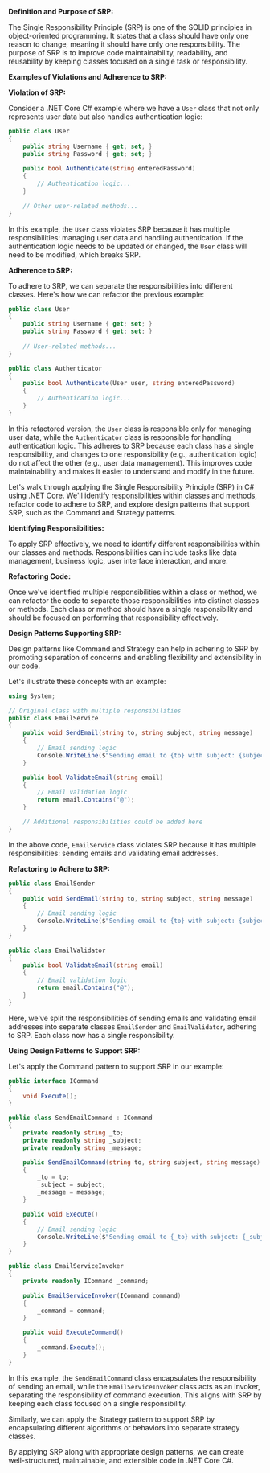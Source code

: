 **Definition and Purpose of SRP:**

The Single Responsibility Principle (SRP) is one of the SOLID principles in object-oriented programming. It states that a class should have only one reason to change, meaning it should have only one responsibility. The purpose of SRP is to improve code maintainability, readability, and reusability by keeping classes focused on a single task or responsibility.

**Examples of Violations and Adherence to SRP:**

**Violation of SRP:**

Consider a .NET Core C# example where we have a `User` class that not only represents user data but also handles authentication logic:

```csharp
public class User
{
    public string Username { get; set; }
    public string Password { get; set; }
    
    public bool Authenticate(string enteredPassword)
    {
        // Authentication logic...
    }
    
    // Other user-related methods...
}
```

In this example, the `User` class violates SRP because it has multiple responsibilities: managing user data and handling authentication. If the authentication logic needs to be updated or changed, the `User` class will need to be modified, which breaks SRP.

**Adherence to SRP:**

To adhere to SRP, we can separate the responsibilities into different classes. Here's how we can refactor the previous example:

```csharp
public class User
{
    public string Username { get; set; }
    public string Password { get; set; }
    
    // User-related methods...
}

public class Authenticator
{
    public bool Authenticate(User user, string enteredPassword)
    {
        // Authentication logic...
    }
}
```

In this refactored version, the `User` class is responsible only for managing user data, while the `Authenticator` class is responsible for handling authentication logic. This adheres to SRP because each class has a single responsibility, and changes to one responsibility (e.g., authentication logic) do not affect the other (e.g., user data management). This improves code maintainability and makes it easier to understand and modify in the future.

Let's walk through applying the Single Responsibility Principle (SRP) in C# using .NET Core. We'll identify responsibilities within classes and methods, refactor code to adhere to SRP, and explore design patterns that support SRP, such as the Command and Strategy patterns.

**Identifying Responsibilities:**

To apply SRP effectively, we need to identify different responsibilities within our classes and methods. Responsibilities can include tasks like data management, business logic, user interface interaction, and more.

**Refactoring Code:**

Once we've identified multiple responsibilities within a class or method, we can refactor the code to separate those responsibilities into distinct classes or methods. Each class or method should have a single responsibility and should be focused on performing that responsibility effectively.

**Design Patterns Supporting SRP:**

Design patterns like Command and Strategy can help in adhering to SRP by promoting separation of concerns and enabling flexibility and extensibility in our code.

Let's illustrate these concepts with an example:

```csharp
using System;

// Original class with multiple responsibilities
public class EmailService
{
    public void SendEmail(string to, string subject, string message)
    {
        // Email sending logic
        Console.WriteLine($"Sending email to {to} with subject: {subject}, and message: {message}");
    }

    public bool ValidateEmail(string email)
    {
        // Email validation logic
        return email.Contains("@");
    }

    // Additional responsibilities could be added here
}
```

In the above code, `EmailService` class violates SRP because it has multiple responsibilities: sending emails and validating email addresses.

**Refactoring to Adhere to SRP:**

```csharp
public class EmailSender
{
    public void SendEmail(string to, string subject, string message)
    {
        // Email sending logic
        Console.WriteLine($"Sending email to {to} with subject: {subject}, and message: {message}");
    }
}

public class EmailValidator
{
    public bool ValidateEmail(string email)
    {
        // Email validation logic
        return email.Contains("@");
    }
}
```

Here, we've split the responsibilities of sending emails and validating email addresses into separate classes `EmailSender` and `EmailValidator`, adhering to SRP. Each class now has a single responsibility.

**Using Design Patterns to Support SRP:**

Let's apply the Command pattern to support SRP in our example:

```csharp
public interface ICommand
{
    void Execute();
}

public class SendEmailCommand : ICommand
{
    private readonly string _to;
    private readonly string _subject;
    private readonly string _message;

    public SendEmailCommand(string to, string subject, string message)
    {
        _to = to;
        _subject = subject;
        _message = message;
    }

    public void Execute()
    {
        // Email sending logic
        Console.WriteLine($"Sending email to {_to} with subject: {_subject}, and message: {_message}");
    }
}

public class EmailServiceInvoker
{
    private readonly ICommand _command;

    public EmailServiceInvoker(ICommand command)
    {
        _command = command;
    }

    public void ExecuteCommand()
    {
        _command.Execute();
    }
}
```

In this example, the `SendEmailCommand` class encapsulates the responsibility of sending an email, while the `EmailServiceInvoker` class acts as an invoker, separating the responsibility of command execution. This aligns with SRP by keeping each class focused on a single responsibility.

Similarly, we can apply the Strategy pattern to support SRP by encapsulating different algorithms or behaviors into separate strategy classes.

By applying SRP along with appropriate design patterns, we can create well-structured, maintainable, and extensible code in .NET Core C#.